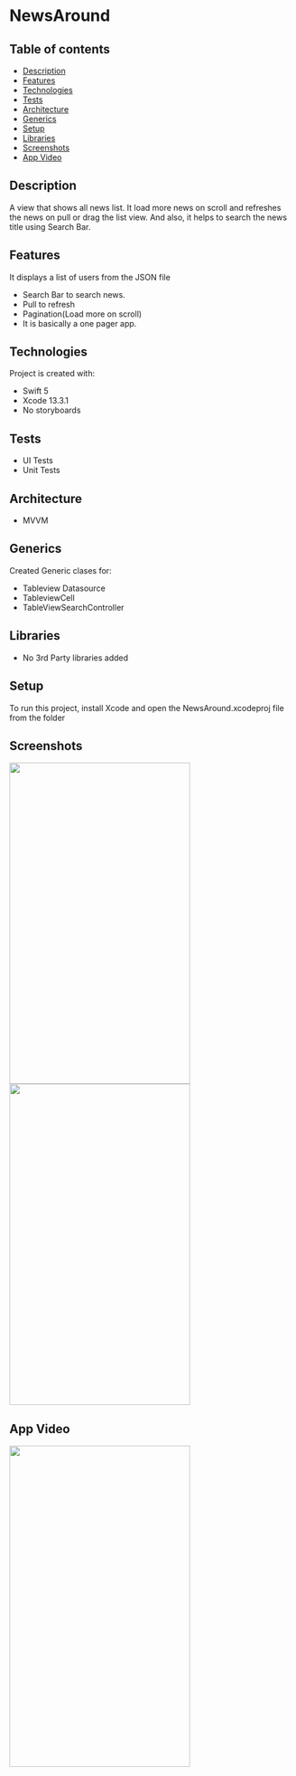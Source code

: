 # NewsAround

## Table of contents
* [Description](#description)
* [Features](#features)
* [Technologies](#technologies)
* [Tests](#tests)
* [Architecture](#architecture)
* [Generics](#generics)
* [Setup](#setup)
* [Libraries](#libraries)
* [Screenshots](#screenshots)
* [App Video](#appVideo)

## Description
A view that shows all news list. It load more news on scroll and refreshes the news on pull or drag the list view. And also, it helps to search the news title using Search Bar.

## Features
It displays a list of users from the JSON file
* Search Bar to search news.
* Pull to refresh
* Pagination(Load more on scroll)
* It is basically a one pager app.

## Technologies
Project is created with:
* Swift 5
* Xcode 13.3.1
* No storyboards

## Tests
* UI Tests
* Unit Tests

## Architecture
* MVVM

## Generics
Created Generic clases for:
* Tableview Datasource
* TableviewCell
* TableViewSearchController

## Libraries
* No 3rd Party libraries added

## Setup
To run this project, install Xcode and open the NewsAround.xcodeproj file from the folder

## Screenshots
<img src="https://user-images.githubusercontent.com/9032373/183286482-d1ef3984-6de9-4705-b83d-f13bfca05729.png" width="320" height="568"> 
<img src="https://user-images.githubusercontent.com/9032373/183286517-c5851c75-30f0-42c3-bfa7-3d7eed9bf14e.png" width="320" height="568"> 

## App Video
<img src="https://user-images.githubusercontent.com/9032373/183286734-124ba4dc-31ea-4e46-a595-95e32398ae66.mov" width="320" height="568"> 
